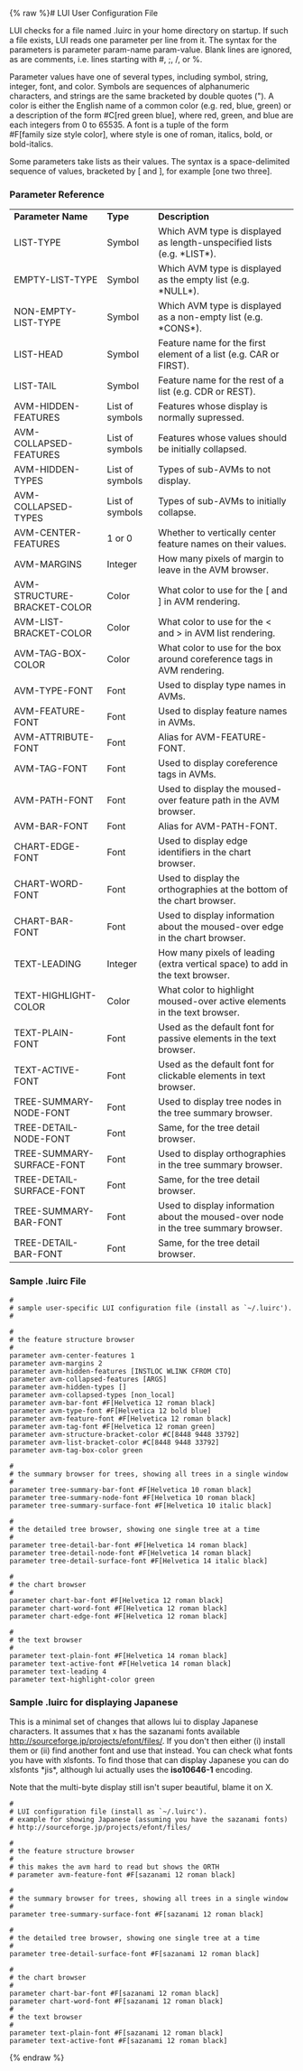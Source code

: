 {% raw %}# LUI User Configuration File

LUI checks for a file named .luirc in your home directory on startup. If
such a file exists, LUI reads one parameter per line from it. The syntax
for the parameters is parameter param-name param-value. Blank lines are
ignored, as are comments, i.e. lines starting with \#, ;, /, or %.

Parameter values have one of several types, including symbol, string,
integer, font, and color. Symbols are sequences of alphanumeric
characters, and strings are the same bracketed by double quotes ("). A
color is either the English name of a common color (e.g. red, blue,
green) or a description of the form \#C\[red green blue\], where red,
green, and blue are each integers from 0 to 65535. A font is a tuple of
the form \#F\[family size style color\], where style is one of roman,
italics, bold, or bold-italics.

Some parameters take lists as their values. The syntax is a
space-delimited sequence of values, bracketed by \[ and \], for example
\[one two three\].

### Parameter Reference

|                             |                 |                                                                                     |
|-----------------------------|-----------------|-------------------------------------------------------------------------------------|
| **Parameter Name**          | **Type**        | **Description**                                                                     |
| LIST-TYPE                   | Symbol          | Which AVM type is displayed as length-unspecified lists (e.g. \*LIST\*).            |
| EMPTY-LIST-TYPE             | Symbol          | Which AVM type is displayed as the empty list (e.g. \*NULL\*).                      |
| NON-EMPTY-LIST-TYPE         | Symbol          | Which AVM type is displayed as a non-empty list (e.g. \*CONS\*).                    |
| LIST-HEAD                   | Symbol          | Feature name for the first element of a list (e.g. CAR or FIRST).                   |
| LIST-TAIL                   | Symbol          | Feature name for the rest of a list (e.g. CDR or REST).                             |
| AVM-HIDDEN-FEATURES         | List of symbols | Features whose display is normally supressed.                                       |
| AVM-COLLAPSED-FEATURES      | List of symbols | Features whose values should be initially collapsed.                                |
| AVM-HIDDEN-TYPES            | List of symbols | Types of sub-AVMs to not display.                                                   |
| AVM-COLLAPSED-TYPES         | List of symbols | Types of sub-AVMs to initially collapse.                                            |
| AVM-CENTER-FEATURES         | 1 or 0          | Whether to vertically center feature names on their values.                         |
| AVM-MARGINS                 | Integer         | How many pixels of margin to leave in the AVM browser.                              |
| AVM-STRUCTURE-BRACKET-COLOR | Color           | What color to use for the \[ and \] in AVM rendering.                               |
| AVM-LIST-BRACKET-COLOR      | Color           | What color to use for the &lt; and &gt; in AVM list rendering.                      |
| AVM-TAG-BOX-COLOR           | Color           | What color to use for the box around coreference tags in AVM rendering.             |
| AVM-TYPE-FONT               | Font            | Used to display type names in AVMs.                                                 |
| AVM-FEATURE-FONT            | Font            | Used to display feature names in AVMs.                                              |
| AVM-ATTRIBUTE-FONT          | Font            | Alias for AVM-FEATURE-FONT.                                                         |
| AVM-TAG-FONT                | Font            | Used to display coreference tags in AVMs.                                           |
| AVM-PATH-FONT               | Font            | Used to display the moused-over feature path in the AVM browser.                    |
| AVM-BAR-FONT                | Font            | Alias for AVM-PATH-FONT.                                                            |
| CHART-EDGE-FONT             | Font            | Used to display edge identifiers in the chart browser.                              |
| CHART-WORD-FONT             | Font            | Used to display the orthographies at the bottom of the chart browser.               |
| CHART-BAR-FONT              | Font            | Used to display information about the moused-over edge in the chart browser.        |
| TEXT-LEADING                | Integer         | How many pixels of leading (extra vertical space) to add in the text browser.       |
| TEXT-HIGHLIGHT-COLOR        | Color           | What color to highlight moused-over active elements in the text browser.            |
| TEXT-PLAIN-FONT             | Font            | Used as the default font for passive elements in the text browser.                  |
| TEXT-ACTIVE-FONT            | Font            | Used as the default font for clickable elements in text browser.                    |
| TREE-SUMMARY-NODE-FONT      | Font            | Used to display tree nodes in the tree summary browser.                             |
| TREE-DETAIL-NODE-FONT       | Font            | Same, for the tree detail browser.                                                  |
| TREE-SUMMARY-SURFACE-FONT   | Font            | Used to display orthographies in the tree summary browser.                          |
| TREE-DETAIL-SURFACE-FONT    | Font            | Same, for the tree detail browser.                                                  |
| TREE-SUMMARY-BAR-FONT       | Font            | Used to display information about the moused-over node in the tree summary browser. |
| TREE-DETAIL-BAR-FONT        | Font            | Same, for the tree detail browser.                                                  |

### Sample .luirc File

    #
    # sample user-specific LUI configuration file (install as `~/.luirc').
    #
    
    #
    # the feature structure browser
    #
    parameter avm-center-features 1
    parameter avm-margins 2
    parameter avm-hidden-features [INSTLOC WLINK CFROM CTO]
    parameter avm-collapsed-features [ARGS]
    parameter avm-hidden-types []
    parameter avm-collapsed-types [non_local]
    parameter avm-bar-font #F[Helvetica 12 roman black]
    parameter avm-type-font #F[Helvetica 12 bold blue]
    parameter avm-feature-font #F[Helvetica 12 roman black]
    parameter avm-tag-font #F[Helvetica 12 roman green]
    parameter avm-structure-bracket-color #C[8448 9448 33792]
    parameter avm-list-bracket-color #C[8448 9448 33792]
    parameter avm-tag-box-color green
    
    #
    # the summary browser for trees, showing all trees in a single window
    #
    parameter tree-summary-bar-font #F[Helvetica 10 roman black]
    parameter tree-summary-node-font #F[Helvetica 10 roman black]
    parameter tree-summary-surface-font #F[Helvetica 10 italic black]
    
    #
    # the detailed tree browser, showing one single tree at a time
    #
    parameter tree-detail-bar-font #F[Helvetica 14 roman black]
    parameter tree-detail-node-font #F[Helvetica 14 roman black]
    parameter tree-detail-surface-font #F[Helvetica 14 italic black]
    
    #
    # the chart browser
    #
    parameter chart-bar-font #F[Helvetica 12 roman black]
    parameter chart-word-font #F[Helvetica 12 roman black]
    parameter chart-edge-font #F[Helvetica 12 roman black]
    
    #
    # the text browser
    #
    parameter text-plain-font #F[Helvetica 14 roman black]
    parameter text-active-font #F[Helvetica 14 roman black]
    parameter text-leading 4
    parameter text-highlight-color green

### Sample .luirc for displaying Japanese

This is a minimal set of changes that allows lui to display Japanese
characters. It assumes that x has the sazanami fonts available
<http://sourceforge.jp/projects/efont/files/>. If you don't then either
(i) install them or (ii) find another font and use that instead. You can
check what fonts you have with xlsfonts. To find those that can display
Japanese you can do xlsfonts \*jis\*, although lui actually uses the
**iso10646-1** encoding.

Note that the multi-byte display still isn't super beautiful, blame it
on X.

    #
    # LUI configuration file (install as `~/.luirc').
    # example for showing Japanese (assuming you have the sazanami fonts)
    # http://sourceforge.jp/projects/efont/files/
    
    #
    # the feature structure browser
    #
    # this makes the avm hard to read but shows the ORTH
    # parameter avm-feature-font #F[sazanami 12 roman black]
    
    #
    # the summary browser for trees, showing all trees in a single window
    #
    parameter tree-summary-surface-font #F[sazanami 12 roman black]
    
    #
    # the detailed tree browser, showing one single tree at a time
    #
    parameter tree-detail-surface-font #F[sazanami 12 roman black]
    
    #
    # the chart browser
    #
    parameter chart-bar-font #F[sazanami 12 roman black]
    parameter chart-word-font #F[sazanami 12 roman black]
    #
    # the text browser
    #
    parameter text-plain-font #F[sazanami 12 roman black]
    parameter text-active-font #F[sazanami 12 roman black]
{% endraw %}